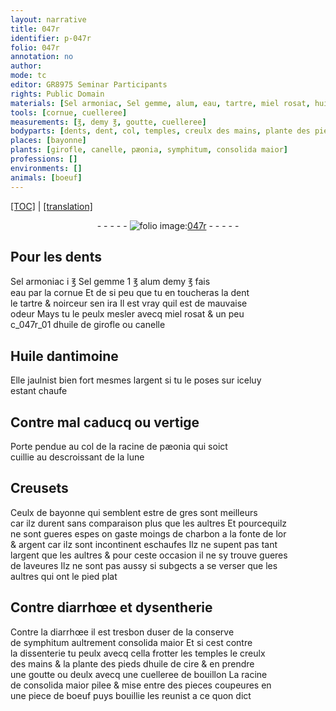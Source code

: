 ```yaml
---
layout: narrative
title: 047r
identifier: p-047r
folio: 047r
annotation: no
author:
mode: tc
editor: GR8975 Seminar Participants
rights: Public Domain
materials: [Sel armoniac, Sel gemme, alum, eau, tartre, miel rosat, huile de girofle ou canelle, Huile dantimoine, argent, racine de pæonia, gres, charbon, or, laveures, conserve de symphitum, consolida maior, huile de cire, bouillon, racine de consolida maior pilee, boeuf]
tools: [cornue, cuelleree]
measurements: [℥, demy ℥, goutte, cuelleree]
bodyparts: [dents, dent, col, temples, creulx des mains, plante des pieds]
places: [bayonne]
plants: [girofle, canelle, pæonia, symphitum, consolida maior]
professions: []
environments: []
animals: [boeuf]
---
```


 <p><a href="{{ site.baseurl }}/diplomatic/">[TOC]</a> | <a href="{{ site.baseurl }}/texts/p-047r_tl/" target="_blank">[translation]</a></p><div class="folio" align="center">- - - - - <a href="http://gallica.bnf.fr/ark:/12148/btv1b10500001g/f99.image" target="_blank"><img src="https://cu-mkp.github.io/2017-workshop-edition/assets/photo-icon.png" alt="folio image: " style="display:inline-block; margin-bottom:-3px;"/>047r</a> - - - - - </div>  
  

## Pour les <span class="bp">dents</span>

 
<span class="m">Sel armoniac</span> i <span class="ms">℥</span> <span class="m">Sel gemme</span> 1 <span class="ms">℥</span> <span class="m">alum</span> <span class="ms">demy ℥</span> fais<br/> <span class="m">eau</span> par la <span class="tl">cornue</span> Et de si peu que tu en toucheras la <span class="bp">dent</span><br/> le <span class="m">tartre</span> & noirceur sen ira Il est vray quil est de <span class="sn">mauvaise<br/> odeur</span> Mays tu le peulx mesler avecq <span class="m">miel rosat</span> & un peu<br/>c_047r_01 d<span class="m">huile de <span class="pa">girofle</span> ou <span class="pa">canelle</span></span> 
 
 
  

## <span class="m">Huile dantimoine</span>

 
Elle jaulnist bien fort mesmes l<span class="m">argent</span> si tu le poses sur iceluy<br/> estant chaufe 
 
 
  

## Contre mal caducq ou vertige

 
Porte pendue au <span class="bp">col</span> de la <span class="m">racine de <span class="pa">pæonia</span></span> qui soict<br/> cuillie <span class="tmp">au descroissant de la lune</span> 
 
 
  

## Creusets

 
Ceulx de <span class="pl">bayonne</span> qui semblent estre de <span class="m">gres</span> sont meilleurs<br/> car ilz durent sans comparaison plus que les aultres Et pourcequilz<br/> ne sont gueres espes on gaste moings de <span class="m">charbon</span> a la fonte de l<span class="m">or</span><br/> & <span class="m">argent</span> car ilz sont incontinent eschaufes Ilz ne supent pas tant<br/> l<span class="m">argent</span> que les aultres & pour ceste occasion il ne sy trouve gueres<br/> de <span class="m">laveures</span> Ilz ne sont pas aussy si subgects a se verser que les<br/> aultres qui ont le pied plat 
 
 
  

## Contre diarrhœe et dysentherie

 
Contre la diarrhœe il est tresbon duser de la <span class="m">conserve<br/> de <span class="pa">symphitum</span></span> aultrem<span class="exp">ent</span> <span class="m"><span class="pa">consolida maior</span></span> Et si cest contre<br/> la dissenterie tu peulx avecq cella frotter les <span class="bp">temples</span> le <span class="bp">creulx<br/> des mains</span> & la <span class="bp">plante des pieds</span> d<span class="m">huile de cire</span> & en prendre<br/> une <span class="ms">goutte</span> ou deulx avecq une <span class="tl"><span class="ms">cuelleree</span></span> de <span class="m">bouillon</span> La <span class="m">racine<br/> de <span class="pa">consolida maior</span> pilee</span> & mise entre des <span class="del">pieces</span> coupeures en<br/> une piece de <span class="m"><span class="al">boeuf</span></span> puys bouillie les reunist a ce quon dict 
 
 